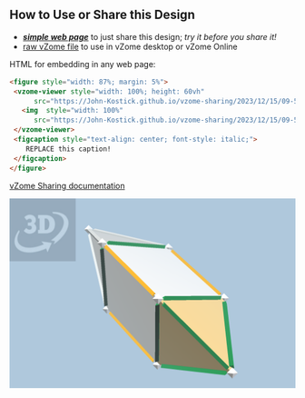 
## How to Use or Share this Design

 - [***simple web page***](<https://John-Kostick.github.io/vzome-sharing/2023/12/15/09-58-50-J14-Elongated-triangular-bipyramid-Polygon12/>) to just share this design; *try it before you share it!*
 - [raw vZome file](<https://raw.githubusercontent.com/John-Kostick/vzome-sharing/main/2023/12/15/09-58-50-J14-Elongated-triangular-bipyramid-Polygon12/J14-Elongated-triangular-bipyramid-Polygon12.vZome>) to use in vZome desktop or vZome Online
 
 HTML for embedding in any web page:
 ```html
<figure style="width: 87%; margin: 5%">
  <vzome-viewer style="width: 100%; height: 60vh"
       src="https://John-Kostick.github.io/vzome-sharing/2023/12/15/09-58-50-J14-Elongated-triangular-bipyramid-Polygon12/J14-Elongated-triangular-bipyramid-Polygon12.vZome" >
    <img  style="width: 100%"
       src="https://John-Kostick.github.io/vzome-sharing/2023/12/15/09-58-50-J14-Elongated-triangular-bipyramid-Polygon12/J14-Elongated-triangular-bipyramid-Polygon12.png" >
  </vzome-viewer>
  <figcaption style="text-align: center; font-style: italic;">
     REPLACE this caption!
  </figcaption>
</figure>
 ```

[vZome Sharing documentation](https://vzome.github.io/vzome/sharing.html#how-it-works)

![Image](<J14-Elongated-triangular-bipyramid-Polygon12.png>)


